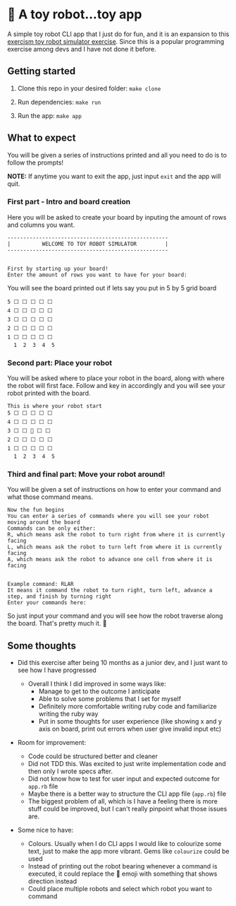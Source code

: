 # :robot: A toy robot...toy app

A simple toy robot CLI app that I just do for fun, and it is an expansion to this [exercism toy robot simulator exercise](https://exercism.org/tracks/ruby/exercises/robot-simulator). Since this is a popular programming exercise among devs and I have not done it before.

## Getting started
1. Clone this repo in your desired folder:
`make clone`

2. Run dependencies:
`make run`

3. Run the app:
`make app`

## What to expect
You will be given a series of instructions printed and all you need to do is to follow the prompts!

**NOTE:** If anytime you want to exit the app, just input `exit` and the app will quit. 

### First part - Intro and board creation
Here you will be asked to create your board by inputing the amount of rows and columns you want.
```
---------------------------------------------------
|          WELCOME TO TOY ROBOT SIMULATOR         |
---------------------------------------------------


First by starting up your board!
Enter the amount of rows you want to have for your board:
```

You will see the board printed out if lets say you put in 5 by 5 grid board
```
5 ⬜ ⬜ ⬜ ⬜ ⬜
4 ⬜ ⬜ ⬜ ⬜ ⬜
3 ⬜ ⬜ ⬜ ⬜ ⬜
2 ⬜ ⬜ ⬜ ⬜ ⬜
1 ⬜ ⬜ ⬜ ⬜ ⬜
  1  2  3  4  5 
```

### Second part: Place your robot
You will be asked where to place your robot in the board, along with where the robot will first face.
Follow and key in accordingly and you will see your robot printed with the board.
```
This is where your robot start
5 ⬜ ⬜ ⬜ ⬜ ⬜
4 ⬜ ⬜ ⬜ ⬜ ⬜
3 ⬜ ⬜ 🤖 ⬜ ⬜
2 ⬜ ⬜ ⬜ ⬜ ⬜
1 ⬜ ⬜ ⬜ ⬜ ⬜
  1  2  3  4  5 
```

### Third and final part: Move your robot around!
You will be given a set of instructions on how to enter your command and what those command means.
```
Now the fun begins
You can enter a series of commands where you will see your robot moving around the board
Commands can be only either:
R, which means ask the robot to turn right from where it is currently facing
L, which means ask the robot to turn left from where it is currently facing
A, which means ask the robot to advance one cell from where it is facing


Example command: RLAR
It means it command the robot to turn right, turn left, advance a step, and finish by turning right
Enter your commands here:
```

So just input your command and you will see how the robot traverse along the board. That's pretty much it. :robot:

## Some thoughts
* Did this exercise after being 10 months as a junior dev, and I just want to see how I have progressed 
  * Overall I think I did improved in some ways like:
    * Manage to get to the outcome I anticipate
    * Able to solve some problems that I set for myself
    * Definitely more comfortable writing ruby code and familiarize writing the ruby way
    * Put in some thoughts for user experience (like showing x and y axis on board, print out errors when user give invalid input etc)
* Room for improvement:
  * Code could be structured better and cleaner
  * Did not TDD this. Was excited to just write implementation code and then only I wrote specs after.
  * Did not know how to test for user input and expected outcome for `app.rb` file
  * Maybe there is a better way to structure the CLI app file (`app.rb`) file
  * The biggest problem of all, which is I have a feeling there is more stuff could be improved, but I can't really pinpoint what those issues are.

* Some nice to have:
  * Colours. Usually when I do CLI apps I would like to colourize some text, just to make the app more vibrant. Gems like `colourize` could be used
  * Instead of printing out the robot bearing whenever a command is executed, it could replace the :robot: emoji with something that shows direction instead
  * Could place multiple robots and select which robot you want to command